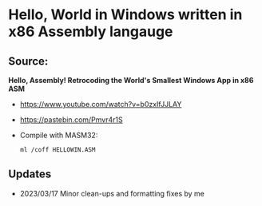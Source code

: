 # Hello, World in Windows written in x86 Assembly langauge

## Source: 

**Hello, Assembly! Retrocoding the World's Smallest Windows App in x86 ASM**
- https://www.youtube.com/watch?v=b0zxIfJJLAY
- https://pastebin.com/Pmvr4r1S
- Compile with MASM32:

  ```
  ml /coff HELLOWIN.ASM
  ```

## Updates
- 2023/03/17 Minor clean-ups and formatting fixes by me

